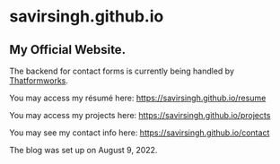 # savirsingh.github.io
## My Official Website.

The backend for contact forms is currently being handled by [Thatformworks](https://github.com/savirsingh/thatformworks).

You may access my résumé here: https://savirsingh.github.io/resume

You may access my projects here: https://savirsingh.github.io/projects

You may see my contact info here: https://savirsingh.github.io/contact

The blog was set up on August 9, 2022.
